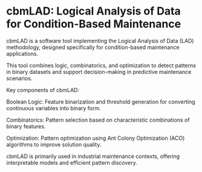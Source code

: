 # cbmLAD: Logical Analysis of Data for Condition-Based Maintenance

cbmLAD is a software tool implementing the Logical Analysis of Data (LAD) methodology, designed specifically for condition-based maintenance applications.

This tool combines logic, combinatorics, and optimization to detect patterns in binary datasets and support decision-making in predictive maintenance scenarios.

Key components of cbmLAD:

Boolean Logic: Feature binarization and threshold generation for converting continuous variables into binary form.

Combinatorics: Pattern selection based on characteristic combinations of binary features.

Optimization: Pattern optimization using Ant Colony Optimization (ACO) algorithms to improve solution quality.

cbmLAD is primarily used in industrial maintenance contexts, offering interpretable models and efficient pattern discovery.

